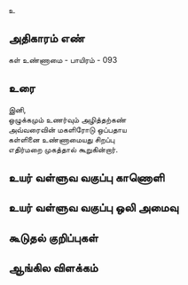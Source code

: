 உ


## அதிகாரம் எண்

கள் உண்ணாமை - பாயிரம் - 093	
## உரை

இனி,  
ஒழுக்கமும் உணர்வும் அழித்தற்கண்  
அவ்வரைவின் மகளிரோடு ஒப்பதாய  
கள்ளினை உண்ணாமையது சிறப்பு  
எதிர்மறை முகத்தால் கூறுகின்றார்.


## உயர் வள்ளுவ வகுப்பு காணொளி


## உயர் வள்ளுவ வகுப்பு ஒலி அமைவு 


## கூடுதல் குறிப்புகள்


## ஆங்கில விளக்கம்

